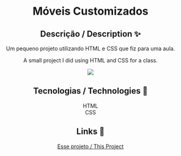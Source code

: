 <div align="center">
<h1>Móveis Customizados</h1>

<h2>Descrição / Description ✨</h2>
<p>Um pequeno projeto utilizando HTML e CSS que fiz para uma aula.</p>
<p>A small project I did using HTML and CSS for a class.</p>
<img src="https://github.com/gustavosd7/moveis-customizados/assets/127472686/5b160bd3-3fa2-414a-96c4-9cf227a0aa98">

<h2>Tecnologias / Technologies 🚀</h2>
<span>HTML</span> <br>
<span>CSS</span>
<h2>Links 🔗</h2>
<p><a href="https://moveis-customizados-gustavosd7.vercel.app/">Esse projeto / This Project<a></p>
</div>
